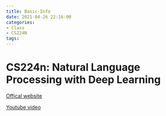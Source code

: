 ```yaml
---
title: Basic-Info
date: 2021-04-26 22:16:00
categories:
- Class
- CS224N
tags:
---
```


# CS224n: Natural Language Processing with Deep Learning

[Offical website](https://web.stanford.edu/class/cs224n/index.html)

[Youtube video](https://www.youtube.com/playlist?list=PLoROMvodv4rOhcuXMZkNm7j3fVwBBY42z)


